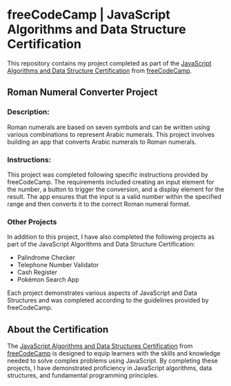 <h1>freeCodeCamp | JavaScript Algorithms and Data Structure Certification</h1>

<p>This repository contains my project completed as part of the <a href="https://www.freecodecamp.org/certification/sukis/javascript-algorithms-and-data-structures-v8">JavaScript Algorithms and Data Structure Certification</a> from <a href="https://github.com/freeCodeCamp">freeCodeCamp</a>.</p>

<h2>Roman Numeral Converter Project</h2>

<h3>Description:</h3>
<p>Roman numerals are based on seven symbols and can be written using various combinations to represent Arabic numerals. This project involves building an app that converts Arabic numerals to Roman numerals.</p>

<h3>Instructions:</h3>
<p>This project was completed following specific instructions provided by freeCodeCamp. The requirements included creating an input element for the number, a button to trigger the conversion, and a display element for the result. The app ensures that the input is a valid number within the specified range and then converts it to the correct Roman numeral format.</p>

<h3>Other Projects</h3>
<p>In addition to this project, I have also completed the following projects as part of the JavaScript Algorithms and Data Structure Certification:</p>

<ul>
  <li>Palindrome Checker</li>
  <li>Telephone Number Validator</li>
  <li>Cash Register</li>
  <li>Pokémon Search App</li>
</ul>

<p>Each project demonstrates various aspects of JavaScript and Data Structures and was completed according to the guidelines provided by freeCodeCamp.</p>

<h2>About the Certification</h2>
<p>The <a href="https://www.freecodecamp.org/certification/sukis/javascript-algorithms-and-data-structures-v8">JavaScript Algorithms and Data Structures Certification</a> from <a href="https://github.com/freeCodeCamp">freeCodeCamp</a> is designed to equip learners with the skills and knowledge needed to solve complex problems using JavaScript. By completing these projects, I have demonstrated proficiency in JavaScript algorithms, data structures, and fundamental programming principles.</p>
